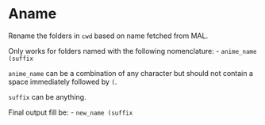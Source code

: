 # Aname

Rename the folders in `cwd` based on name fetched from MAL.

Only works for folders named with the following nomenclature: -
`anime_name (suffix`

`anime_name` can be a combination of any character but should not contain a space immediately followed by `(`.

`suffix` can be anything.

Final output fill be: - `new_name (suffix`
